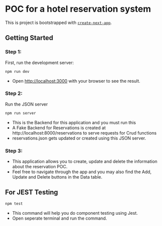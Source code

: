 # POC for a hotel reservation system

This is project is bootstrapped with [`create-next-app`](https://github.com/vercel/next.js/tree/canary/packages/create-next-app).

## Getting Started

### Step 1:

First, run the development server:

```bash
npm run dev
```

- Open [http://localhost:3000](http://localhost:3000) with your browser to see the result.

### Step 2:

Run the JSON server

```bash
npm run server
```

- This is the Backend for this application and you must run this
- A Fake Backend for Reservations is created at http://localhost:8000/reservations to serve requests for Crud functions
- reservations.json gets updated or created using this JSON server.

### Step 3:

- This application allows you to create, update and delete the information about the reservation POC.
- Feel free to navigate through the app and you may also find the Add, Update and Delete buttons in the Data table.

## For JEST Testing

```bash
npm test
```

- This command will help you do component testing using Jest.
- Open seperate terminal and run the command.
